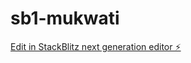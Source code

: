 # sb1-mukwati

[Edit in StackBlitz next generation editor ⚡️](https://stackblitz.com/~/github.com/kudanmedia/sb1-mukwati)